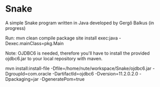 # Snake
A simple Snake program written in Java developed by Gergő Balkus
(in progress)

Run:
mvn clean compile package site install exec:java -Dexec.mainClass=pkg.Main

Note:
OJDBC6 is needed, therefore you'll have to install the provided ojdbc6.jar to your local repository with maven.

mvn install:install-file -Dfile=/home/nute/workspace/Snake/ojdbc6.jar -DgroupId=com.oracle -DartifactId=ojdbc6 -Dversion=11.2.0.2.0 -Dpackaging=jar -DgeneratePom=true
